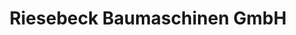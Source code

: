 ---
title: "Riesebeck Baumaschinen GmbH"
url: /malchin/riesebeck-baumaschinen-gmbh/
shop: Allgemein
---